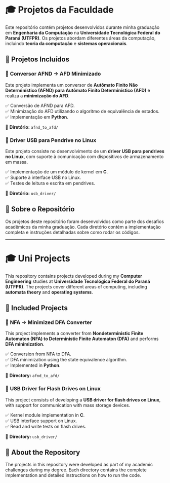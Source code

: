 # 🎓 Projetos da Faculdade  

Este repositório contém projetos desenvolvidos durante minha graduação em **Engenharia da Computação** na **Universidade Tecnológica Federal do Paraná (UTFPR)**. Os projetos abordam diferentes áreas da computação, incluindo **teoria da computação** e **sistemas operacionais**.  

## 🚀 **Projetos Incluídos**  

### 🔹 **Conversor AFND → AFD Minimizado**  

Este projeto implementa um conversor de **Autômato Finito Não Determinístico (AFND) para Autômato Finito Determinístico (AFD)** e realiza a **minimização do AFD**.  

✅ Conversão de AFND para AFD.  
✅ Minimização do AFD utilizando o algoritmo de equivalência de estados.  
✅ Implementação em **Python**.  

📂 **Diretório:** `afnd_to_afd/`  

### 🔹 **Driver USB para Pendrive no Linux**  

Este projeto consiste no desenvolvimento de um **driver USB para pendrives no Linux**, com suporte à comunicação com dispositivos de armazenamento em massa.  

✅ Implementação de um módulo de kernel em **C**.  
✅ Suporte à interface USB no Linux.  
✅ Testes de leitura e escrita em pendrives.  

📂 **Diretório:** `usb_driver/`  

## 📖 **Sobre o Repositório**  

Os projetos deste repositório foram desenvolvidos como parte dos desafios acadêmicos da minha graduação. Cada diretório contém a implementação completa e instruções detalhadas sobre como rodar os códigos.  

---

# 🎓 Uni Projects  

This repository contains projects developed during my **Computer Engineering** studies at **Universidade Tecnológica Federal do Paraná (UTFPR)**. The projects cover different areas of computing, including **automata theory** and **operating systems**.  

## 🚀 **Included Projects**  

### 🔹 **NFA → Minimized DFA Converter**  

This project implements a converter from **Nondeterministic Finite Automaton (NFA) to Deterministic Finite Automaton (DFA)** and performs **DFA minimization**.  

✅ Conversion from NFA to DFA.  
✅ DFA minimization using the state equivalence algorithm.  
✅ Implemented in **Python**.  

📂 **Directory:** `afnd_to_afd/`  

### 🔹 **USB Driver for Flash Drives on Linux**  

This project consists of developing a **USB driver for flash drives on Linux**, with support for communication with mass storage devices.  

✅ Kernel module implementation in **C**.  
✅ USB interface support on Linux.  
✅ Read and write tests on flash drives.  

📂 **Directory:** `usb_driver/`  

## 📖 **About the Repository**  

The projects in this repository were developed as part of my academic challenges during my degree. Each directory contains the complete implementation and detailed instructions on how to run the code.  

